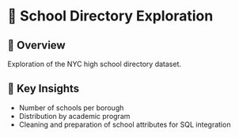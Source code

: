 # 🏢 School Directory Exploration

## 📌 Overview
Exploration of the NYC high school directory dataset.  

## 🔑 Key Insights
- Number of schools per borough  
- Distribution by academic program  
- Cleaning and preparation of school attributes for SQL integration  
